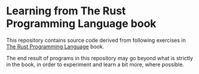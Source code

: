 # Learning from The Rust Programming Language book

This repository contains source code derived from following exercises in
[The Rust Programming Language](https://doc.rust-lang.org/book/) book.

The end result of programs in this repository may go beyond what is strictly in the book, in order to experiment and
learn a bit more, where possible.
